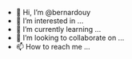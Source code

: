 - 👋 Hi, I’m @bernardouy
- 👀 I’m interested in ...
- 🌱 I’m currently learning ...
- 💞️ I’m looking to collaborate on ...
- 📫 How to reach me ...

<!---
bernardouy/bernardouy is a ✨ special ✨ repository because its `README.md` (this file) appears on your GitHub profile.
You can click the Preview link to take a look at your changes.
--->
